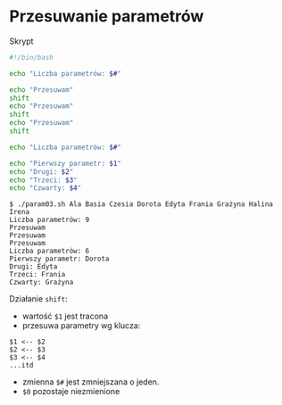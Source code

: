# Przesuwanie parametrów

Skrypt
```bash
#!/bin/bash

echo "Liczba parametrów: $#"

echo "Przesuwam"
shift
echo "Przesuwam"
shift
echo "Przesuwam"
shift

echo "Liczba parametrów: $#"

echo "Pierwszy parametr: $1"
echo "Drugi: $2"
echo "Trzeci: $3"
echo "Czwarty: $4"
```

```
$ ./param03.sh Ala Basia Czesia Dorota Edyta Frania Grażyna Halina Irena
Liczba parametrów: 9
Przesuwam
Przesuwam
Przesuwam
Liczba parametrów: 6
Pierwszy parametr: Dorota
Drugi: Edyta
Trzeci: Frania
Czwarty: Grażyna
```

Działanie `shift`:
- wartość `$1` jest tracona
- przesuwa parametry wg klucza:
```
$1 <-- $2
$2 <-- $3
$3 <-- $4
...itd
```
- zmienna `$#` jest zmniejszana o jeden.
- `$0` pozostaje niezmienione

